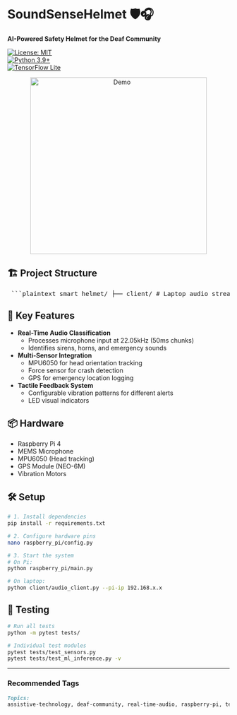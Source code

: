 # SoundSenseHelmet 🛡️🎧  
**AI-Powered Safety Helmet for the Deaf Community**  

[![License: MIT](https://img.shields.io/badge/License-MIT-yellow.svg)](https://opensource.org/licenses/MIT)  
[![Python 3.9+](https://img.shields.io/badge/Python-3.9+-blue.svg)](https://www.python.org/)  
[![TensorFlow Lite](https://img.shields.io/badge/TensorFlow_Lite-2.10+-orange.svg)](https://www.tensorflow.org/lite)  

<div align="center">
  <img src="docs/helmet_demo.gif" width="400" alt="Demo">
</div>

## 🏗️ Project Structure

<pre lang="md"> ```plaintext smart_helmet/ ├── client/ # Laptop audio streaming client │ └── audio_client.py ├── raspberry_pi/ # Core helmet system │ ├── audio/ # Audio processing │ │ ├── audio_server.py # UDP server │ │ ├── audio_processor.py # Chunk handling │ │ └── features.py # Spectrogram conversion │ ├── ml/ # Machine learning │ │ ├── inference.py # Real-time prediction │ │ ├── model_loader.py # TFLite integration │ │ └── models/ # Pretrained models │ ├── sensors/ # Sensor interfaces │ │ ├── force_sensor.py # Impact detection │ │ ├── gps.py # Location tracking │ │ └── mpu6050.py # Head tracking │ ├── output/ # User feedback │ │ ├── haptic.py # Vibration control │ │ └── visual.py # LED patterns │ ├── utils/ # Utilities │ │ ├── alerts.py # Notification system │ │ ├── logger.py # Logging config │ │ └── config.py # Hardware pin config ├── model_training/ # ML model development ├── tests/ # Unit tests │ ├── test_audio_streaming.py │ ├── test_ml_inference.py │ └── test_sensors.py ├── requirements.txt # Python dependencies ├── main.py └── README.md ``` </pre>


## 🚀 Key Features
- **Real-Time Audio Classification**  
  - Processes microphone input at 22.05kHz (50ms chunks)
  - Identifies sirens, horns, and emergency sounds
- **Multi-Sensor Integration**  
  - MPU6050 for head orientation tracking  
  - Force sensor for crash detection
  - GPS for emergency location logging
- **Tactile Feedback System**  
  - Configurable vibration patterns for different alerts
  - LED visual indicators

## 📦 Hardware  
- Raspberry Pi 4  
- MEMS Microphone  
- MPU6050 (Head tracking)  
- GPS Module (NEO-6M)  
- Vibration Motors  

## 🛠️ Setup
```bash
# 1. Install dependencies
pip install -r requirements.txt

# 2. Configure hardware pins
nano raspberry_pi/config.py

# 3. Start the system
# On Pi:
python raspberry_pi/main.py

# On laptop:
python client/audio_client.py --pi-ip 192.168.x.x
```
## 🧪 Testing
```bash
# Run all tests
python -m pytest tests/

# Individual test modules
pytest tests/test_sensors.py
pytest tests/test_ml_inference.py -v
```

---

### **Recommended Tags**  
```markdown
Topics:  
assistive-technology, deaf-community, real-time-audio, raspberry-pi, tensorflow-lite, haptic-feedback, smart-helmet, accessibility
```
